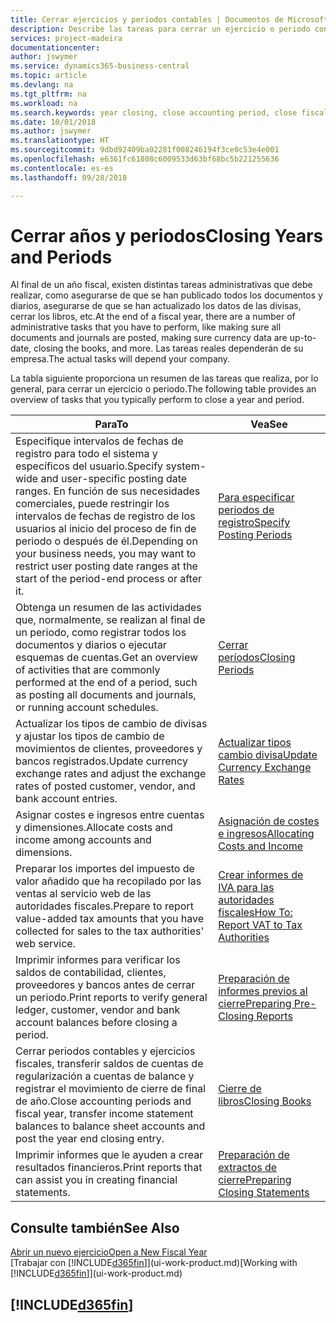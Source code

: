 ```yaml
---
title: Cerrar ejercicios y periodos contables | Documentos de Microsoft
description: Describe las tareas para cerrar un ejercicio o periodo contable, por ejemplo, asegurarse de que se ha registrado los documentos y los diarios, y comprobar los saldos bancarios.
services: project-madeira
documentationcenter: 
author: jswymer
ms.service: dynamics365-business-central
ms.topic: article
ms.devlang: na
ms.tgt_pltfrm: na
ms.workload: na
ms.search.keywords: year closing, close accounting period, close fiscal year, bank account detailed trial balance
ms.date: 10/01/2018
ms.author: jswymer
ms.translationtype: HT
ms.sourcegitcommit: 9dbd92409ba02281f008246194f3ce0c53e4e001
ms.openlocfilehash: e6361fc61808c6009533d63bf68bc5b221255636
ms.contentlocale: es-es
ms.lasthandoff: 09/28/2018

---
```

# <a name="closing-years-and-periods"></a><span data-ttu-id="72042-103">Cerrar años y periodos</span><span class="sxs-lookup"><span data-stu-id="72042-103">Closing Years and Periods</span></span>
<span data-ttu-id="72042-104">Al final de un año fiscal, existen distintas tareas administrativas que debe realizar, como asegurarse de que se han publicado todos los documentos y diarios, asegurarse de que se han actualizado los datos de las divisas, cerrar los libros, etc.</span><span class="sxs-lookup"><span data-stu-id="72042-104">At the end of a fiscal year, there are a number of administrative tasks that you have to perform, like making sure all documents and journals are posted, making sure currency data are up-to-date, closing the books, and more.</span></span> <span data-ttu-id="72042-105">Las tareas reales dependerán de su empresa.</span><span class="sxs-lookup"><span data-stu-id="72042-105">The actual tasks will depend your company.</span></span>

<span data-ttu-id="72042-106">La tabla siguiente proporciona un resumen de las tareas que realiza, por lo general, para cerrar un ejercicio o periodo.</span><span class="sxs-lookup"><span data-stu-id="72042-106">The following table provides an overview of tasks that you typically perform to close a year and period.</span></span>

| <span data-ttu-id="72042-107">Para</span><span class="sxs-lookup"><span data-stu-id="72042-107">To</span></span> | <span data-ttu-id="72042-108">Vea</span><span class="sxs-lookup"><span data-stu-id="72042-108">See</span></span> |
| --- | --- |
| <span data-ttu-id="72042-109">Especifique intervalos de fechas de registro para todo el sistema y específicos del usuario.</span><span class="sxs-lookup"><span data-stu-id="72042-109">Specify system-wide and user-specific posting date ranges.</span></span> <span data-ttu-id="72042-110">En función de sus necesidades comerciales, puede restringir los intervalos de fechas de registro de los usuarios al inicio del proceso de fin de periodo o después de él.</span><span class="sxs-lookup"><span data-stu-id="72042-110">Depending on your business needs, you may want to restrict user posting date ranges at the start of the period-end process or after it.</span></span> |[<span data-ttu-id="72042-111">Para especificar periodos de registro</span><span class="sxs-lookup"><span data-stu-id="72042-111">Specify Posting Periods</span></span>](finance-how-specify-posting-periods.md) |
| <span data-ttu-id="72042-112">Obtenga un resumen de las actividades que, normalmente, se realizan al final de un periodo, como registrar todos los documentos y diarios o ejecutar esquemas de cuentas.</span><span class="sxs-lookup"><span data-stu-id="72042-112">Get an overview of activities that are commonly performed at the end of a period, such as posting all documents and journals, or running account schedules.</span></span> |[<span data-ttu-id="72042-113">Cerrar períodos</span><span class="sxs-lookup"><span data-stu-id="72042-113">Closing Periods</span></span>](year-how-complete-period-end-processes.md) |
| <span data-ttu-id="72042-114">Actualizar los tipos de cambio de divisas y ajustar los tipos de cambio de movimientos de clientes, proveedores y bancos registrados.</span><span class="sxs-lookup"><span data-stu-id="72042-114">Update currency exchange rates and adjust the exchange rates of posted customer, vendor, and bank account entries.</span></span> |[<span data-ttu-id="72042-115">Actualizar tipos cambio divisa</span><span class="sxs-lookup"><span data-stu-id="72042-115">Update Currency Exchange Rates</span></span>](finance-how-update-currencies.md) |
| <span data-ttu-id="72042-116">Asignar costes e ingresos entre cuentas y dimensiones.</span><span class="sxs-lookup"><span data-stu-id="72042-116">Allocate costs and income among accounts and dimensions.</span></span> |[<span data-ttu-id="72042-117">Asignación de costes e ingresos</span><span class="sxs-lookup"><span data-stu-id="72042-117">Allocating Costs and Income</span></span>](year-allocate-costs-income.md) |
| <span data-ttu-id="72042-118">Preparar los importes del impuesto de valor añadido que ha recopilado por las ventas al servicio web de las autoridades fiscales.</span><span class="sxs-lookup"><span data-stu-id="72042-118">Prepare to report value-added tax amounts that you have collected for sales to the tax authorities' web service.</span></span> |[<span data-ttu-id="72042-119">Crear informes de IVA para las autoridades fiscales</span><span class="sxs-lookup"><span data-stu-id="72042-119">How To: Report VAT to Tax Authorities</span></span>](finance-how-report-vat.md)|
| <span data-ttu-id="72042-120">Imprimir informes para verificar los saldos de contabilidad, clientes, proveedores y bancos antes de cerrar un periodo.</span><span class="sxs-lookup"><span data-stu-id="72042-120">Print reports to verify general ledger, customer, vendor and bank account balances before closing a period.</span></span> |[<span data-ttu-id="72042-121">Preparación de informes previos al cierre</span><span class="sxs-lookup"><span data-stu-id="72042-121">Preparing Pre-Closing Reports</span></span>](year-prepare-preclose-reports.md) |
| <span data-ttu-id="72042-122">Cerrar periodos contables y ejercicios fiscales, transferir saldos de cuentas de regularización a cuentas de balance y registrar el movimiento de cierre de final de año.</span><span class="sxs-lookup"><span data-stu-id="72042-122">Close accounting periods and fiscal year, transfer income statement balances to balance sheet accounts and post the year end closing entry.</span></span> |[<span data-ttu-id="72042-123">Cierre de libros</span><span class="sxs-lookup"><span data-stu-id="72042-123">Closing Books</span></span>](year-close-books.md) |
| <span data-ttu-id="72042-124">Imprimir informes que le ayuden a crear resultados financieros.</span><span class="sxs-lookup"><span data-stu-id="72042-124">Print reports that can assist you in creating financial statements.</span></span> |[<span data-ttu-id="72042-125">Preparación de extractos de cierre</span><span class="sxs-lookup"><span data-stu-id="72042-125">Preparing Closing Statements</span></span>](year-prepare-close-statement.md) |

## <a name="see-also"></a><span data-ttu-id="72042-126">Consulte también</span><span class="sxs-lookup"><span data-stu-id="72042-126">See Also</span></span>
[<span data-ttu-id="72042-127">Abrir un nuevo ejercicio</span><span class="sxs-lookup"><span data-stu-id="72042-127">Open a New Fiscal Year</span></span>](finance-how-open-new-fiscal-year.md)  
<span data-ttu-id="72042-128">[Trabajar con [!INCLUDE[d365fin](includes/d365fin_md.md)]](ui-work-product.md)</span><span class="sxs-lookup"><span data-stu-id="72042-128">[Working with [!INCLUDE[d365fin](includes/d365fin_md.md)]](ui-work-product.md)</span></span>

## [!INCLUDE[d365fin](includes/free_trial_md.md)]  
 

